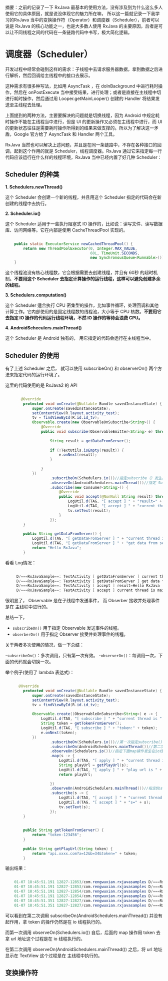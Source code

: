 摘要：之前的记录了一下 RxJava 最基本的使用方法，没有涉及到为什么这么多人使用它的具体原因，就是说没体现它的魅力所在嘛， 所以这一篇就记录一下我学习的RxJava 当中的变换操作符（Operator）和调度器（Scheduler），前者可以说是 RxJava 的核心功能之一，也是大多数人使用 RxJava 的主要原因，后者是可以让不同线程之间的代码在一条链路代码中书写，极大简化逻辑。

# 调度器（Scheduler）

开发过程中经常会碰到这样的需求：子线程中去请求服务器数据，拿到数据之后进行解析，然后回调给主线程中的接口去展示。

这种需求有很多种写法，比如用 AsyncTask ，在 doInBackground 中进行耗时操作，然后在 onPostExecute 当中接受结果，进行处理；或者是直接在主线程中切进行耗时操作，然后通过用 Looper.getMainLooper() 创建的 Handler 将结果发送至主线程去处理。

上面提到的两种方法，主要要解决的问题就是切换线程，因为 Android 中规定耗时操作不能在主线程当中进行，但是 UI 的更新操作又必须在主线程中进行，而 UI 的更新状态往往是需要耗时操作所得到的结果来做支撑的。所以为了解决这一矛盾，Google 官方给了 AsyncTask 和 Handler 两个工具。

RxJava 当然也可以解决上述问题，并且是在同一条链路中，不存在各种接口的回调，起到这个作用的就是 Scheduler，线程调度器。RxJava 通过它来指定每一行代码应该运行在什么样的线程环境，RxJava 当中已经内置了好几种 Scheduler：

## Scheduler 的种类

**1. Schedulers.newThread()** 

这个 Scheduler 会创建一个新的线程，并且用这个 Scheduler 指定的代码会在新创建的线程中去执行。

**2. Scheduler.io()**

这个 Scheduler 适用于一些执行阻塞式 IO 操作的，比如说：读写文件、读写数据库、访问网络等。它在内部是使用 CacheThreadPool 实现的。

```java

    public static ExecutorService newCachedThreadPool() {
        return new ThreadPoolExecutor(0, Integer.MAX_VALUE,
                                      60L, TimeUnit.SECONDS,
                                      new SynchronousQueue<Runnable>());
    }

```
这个线程池没有核心线程数，它会根据需要去创建线程，并且有 60秒 的超时机制。**不要用这个 Scheduler 去指定计算操作的运行线程，这样可以避免创建多余的线程。**

**3. Schedulers.computation()**

这个 Scheduler 适合执行 CPU 密集型的操作，比如事件循环，处理回调和其他计算工作。它内部使用的是固定线程数的线程池，大小等于 CPU 核数。**不要用它去指定 IO 操作的代码运行线程环境，不然 IO 操作的等待会浪费 CPU。**

**4. AndroidScheculers.mainThread()**

这个 Scheduler 是 Android 独有的， 用它指定的代码会运行在主线程当中。

## Scheduler 的使用

有了上述 Scheduler 之后， 就可以使用 subscribeOn()  和 observerOn() 两个方法来指定代码的运行环境了。

这里的代码使用的是 RxJava2 的 API
```java

	   @Override
	    protected void onCreate(@Nullable Bundle savedInstanceState) {
	        super.onCreate(savedInstanceState);
	        setContentView(R.layout.activity_test);
	        tv = findViewById(R.id.id_tv);
	        Observable.create(new ObservableOnSubscribe<String>() {
	            @Override
	            public void subscribe(ObservableEmitter<String> e) throws Exception {
	
	                String result = getDataFromServer();
	
	                if (!TextUtils.isEmpty(result)) {
	                    e.onNext(result);
	                }
	
	            }
	        })
	                .subscribeOn(Schedulers.io())//指定subscribe（）发生在io线程
	                .observeOn(AndroidSchedulers.mainThread())//指定 Subscriber 的回调发在主线程
	                .subscribe(new Consumer<String>() {
	                    @Override
	                    public void accept(@NonNull String result) throws Exception {
	                        LogUtil.d(TAG, "[ accept ] " + "result=" + result);
	                        LogUtil.d(TAG, "[ accept ] " + "current thread is " + Thread.currentThread().getName());
	                        tv.setText(result);
	                    }
	                });
	    }
	
	    public String getDataFromServer() {
	        LogUtil.d(TAG, "[ getDataFromServer ] " + "current thread is " + Thread.currentThread().getName());
	        LogUtil.d(TAG, "[ getDataFromServer ] " + "get data from server");
	        return "Hello RxJava";
	    }

```

看看 Log情况：

```java

	 D/===RxJavaSample==: TestActivity [ getDataFromServer ] current thread is RxCachedThreadScheduler-1
	 D/===RxJavaSample==: TestActivity [ getDataFromServer ] get data from server
	 D/===RxJavaSample==: TestActivity [ accept ] result=Hello RxJava
	 D/===RxJavaSample==: TestActivity [ accept ] current thread is main

```

很明显了， Observable 是在子线程中发送事件， 而 Obserber 接收并处理事件是在 主线程中进行的。

总结一下，

- `subscribeOn()` 用于指定 Observable 发送事件的线程。
- `obserberOn()` 用于指定 Observer 接受并处理事件的线程。

关于两者多次使用的情况，做一下总结：

-`subscribeOn()`：多次调用，只有第一次有效。
-`observerOn()`：每调用一次，下面的代码就会切换一次。

举个例子(使用了 lambda 表达式)：

```java

	  @Override
	    protected void onCreate(@Nullable Bundle savedInstanceState) {
	        super.onCreate(savedInstanceState);
	        setContentView(R.layout.activity_test);
	        tv = findViewById(R.id.id_tv);
	
	        Observable.create((ObservableOnSubscribe<String>) e -> {
	            LogUtil.d(TAG, "[ subscribe ] " + "current thread is " + Thread.currentThread().getName());
	            String token = getTokenFromServer();
	            LogUtil.d(TAG, "[ subscribe ] " + "token:" + token);
	            e.onNext(token);
	        })
	                .subscribeOn(Schedulers.io())//第一次指定subscribe()在io线程
	                .subscribeOn(AndroidSchedulers.mainThread())//第二次指定subscribe()的线程在主线程
	                .observeOn(Schedulers.io())//指定下面map操作发生在io线程
	                .map(s -> {
	                    LogUtil.d(TAG, "[ apply ] " + "current thread is " + Thread.currentThread().getName());
	                    String playUrl = getPlayUrl(s);
	                    LogUtil.d(TAG, "[ apply ] " + "play url is " + playUrl);
	                    return playUrl;
	
	                })
	                .observeOn(AndroidSchedulers.mainThread())//指定Observer接受事件是在主线程
	                .subscribe(s -> {
	                    LogUtil.d(TAG, "[ accept ] " + "current thread is " + Thread.currentThread().getName());
	                    LogUtil.d(TAG, "[ accept ] " + "s=" + s);
	                    tv.setText(s);
	                });
	    }
	
	
	    public String getTokenFromServer() {
	        return "token-123456";
	    }
	
	    public String getPlayUrl(String token) {
	        return "api.xxxx.com?a=12&b=34&token=" + token;
	    }

```

输出结果：

```java

	01-07 18:45:51.191 12827-12853/com.rengwuxian.rxjavasamples D/===RxJavaSample==: TestActivity [ subscribe ] current thread is RxCachedThreadScheduler-1
	01-07 18:45:51.191 12827-12853/com.rengwuxian.rxjavasamples D/===RxJavaSample==: TestActivity [ subscribe ] token:token-123456
	01-07 18:45:51.191 12827-12854/com.rengwuxian.rxjavasamples D/===RxJavaSample==: TestActivity [ apply ] current thread is RxCachedThreadScheduler-2
	01-07 18:45:51.191 12827-12854/com.rengwuxian.rxjavasamples D/===RxJavaSample==: TestActivity [ apply ] play url is api.xxxx.com?a=12&b=34&token=token-123456
	01-07 18:45:51.351 12827-12827/com.rengwuxian.rxjavasamples D/===RxJavaSample==: TestActivity [ accept ] current thread is main
	01-07 18:45:51.351 12827-12827/com.rengwuxian.rxjavasamples D/===RxJavaSample==: TestActivity [ accept ] s=api.xxxx.com?a=12&b=34&token=token-123456

```

可以看到在第二次调用 subscribeOn(AndroidSchedulers.mainThread()) 并没有起作用，拿 token 的操作仍然是在 io 线程执行的。

 而第一次调用 observeOn(Schedulers.io()) 自后，后面的 map 操作用 token 去拿 url 地址这个过程是在 io 线程执行的。

在第二次调用 observeOn(AndroidSchedulers.mainThread()) 之后，将 url 地址显示在 TextView 这个过程是在 主线程中执行的。


## 变换操作符 ##
